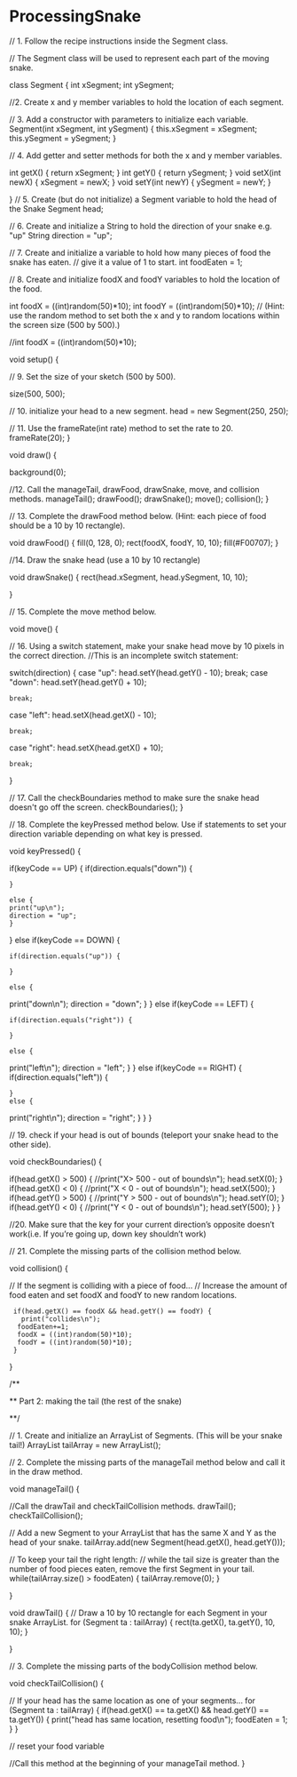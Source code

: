 # ProcessingSnake

// 1. Follow the recipe instructions inside the Segment class.

// The Segment class will be used to represent each part of the moving snake.
 
class Segment {
  int xSegment;
  int ySegment;

  //2. Create x and y member variables to hold the location of each segment.
 

  // 3. Add a constructor with parameters to initialize each variable.
Segment(int xSegment, int ySegment) {
  this.xSegment = xSegment;
  this.ySegment = ySegment;
}

  // 4. Add getter and setter methods for both the x and y member variables.
  
  int getX() {
    return xSegment;
  }
  int getY() {
    return ySegment;
}
void setX(int newX) {
  xSegment = newX;
}
void setY(int newY) {
  ySegment = newY;
}


}
// 5. Create (but do not initialize) a Segment variable to hold the head of the Snake
Segment head;

// 6. Create and initialize a String to hold the direction of your snake e.g. "up"
String direction = "up";


// 7. Create and initialize a variable to hold how many pieces of food the snake has eaten.
// give it a value of 1 to start.
int foodEaten = 1;



// 8. Create and initialize foodX and foodY variables to hold the location of the food.

int foodX = ((int)random(50)*10);
int foodY = ((int)random(50)*10);
// (Hint: use the random method to set both the x and y to random locations within the screen size (500 by 500).)

//int foodX = ((int)random(50)*10);



void setup() {

  // 9. Set the size of your sketch (500 by 500).

  size(500, 500);


  // 10. initialize your head to a new segment.
  head = new Segment(250, 250);



  // 11. Use the frameRate(int rate) method to set the rate to 20.
  frameRate(20);
}


void draw() {

  background(0);


  //12. Call the manageTail, drawFood, drawSnake, move, and collision methods.
  manageTail();
  drawFood();
  drawSnake();
  move();
  collision();
}


// 13. Complete the drawFood method below. (Hint: each piece of food should be a 10 by 10 rectangle).

void drawFood() {
  fill(0, 128, 0);
  rect(foodX, foodY, 10, 10);
  fill(#F00707);
}


//14. Draw the snake head (use a 10 by 10 rectangle)

void drawSnake() {
    rect(head.xSegment, head.ySegment, 10, 10);

}


// 15. Complete the move method below.

void move() {

  // 16. Using a switch statement, make your snake head move by 10 pixels in the correct direction.
  //This is an incomplete switch statement:
  
  switch(direction) {
  case "up":
    head.setY(head.getY() - 10);
    break;
  case "down":
    head.setY(head.getY() + 10);

    break;
  case "left":
   head.setX(head.getX() - 10);

    break;
  case "right":
   head.setX(head.getX() + 10);

    break;
  
  }

  // 17. Call the checkBoundaries method to make sure the snake head doesn't go off the screen.
  checkBoundaries();
}


// 18. Complete the keyPressed method below. Use if statements to set your direction variable depending on what key is pressed.

void keyPressed() {
  
  if(keyCode == UP) {
    if(direction.equals("down")) {
      
    }
    
    else {
    print("up\n");
    direction = "up";
    }
  }
  else if(keyCode == DOWN) {
    
    if(direction.equals("up")) {
      
    }
    
    else {
   print("down\n"); 
   direction = "down";
    }
  }
  else if(keyCode == LEFT) {
    
    if(direction.equals("right")) {
      
    }
    
    else {
   print("left\n"); 
   direction = "left";
    }
  }
  else if(keyCode == RIGHT) {
    if(direction.equals("left")) {
      
    }
    else {
   print("right\n"); 
   direction = "right";
    }
  }
}



// 19. check if your head is out of bounds (teleport your snake head to the other side).

void checkBoundaries() {
  
  if(head.getX() > 500) {
    //print("X> 500 - out of bounds\n");
    head.setX(0);
  }
  if(head.getX() < 0) {
    //print("X < 0 - out of bounds\n");
    head.setX(500);
  }
  if(head.getY() > 500) {
    //print("Y > 500 - out of bounds\n");
    head.setY(0);
  }
  if(head.getY() < 0) {
    //print("Y < 0 - out of bounds\n");
    head.setY(500);
  }
}



//20. Make sure that the key for your current direction’s opposite doesn’t work(i.e. If you’re going up, down key shouldn’t work)


// 21. Complete the missing parts of the collision method below.

void collision() {
  
  
  // If the segment is colliding with a piece of food...
     // Increase the amount of food eaten and set foodX and foodY to new random locations.
     
     if(head.getX() == foodX && head.getY() == foodY) {
       print("collides\n");
      foodEaten+=1; 
      foodX = ((int)random(50)*10);
      foodY = ((int)random(50)*10);
     }
}



/**
 
 ** Part 2: making the tail (the rest of the snake)
 
 **/

//  1. Create and initialize an ArrayList of Segments. (This will be your snake tail!)
ArrayList<Segment> tailArray = new ArrayList<Segment>();

// 2. Complete the missing parts of the manageTail method below and call it in the draw method.

void manageTail() {

  //Call the drawTail and checkTailCollision methods.
  drawTail();
  checkTailCollision();

  // Add a new Segment to your ArrayList that has the same X and Y as the head of your snake.
  tailArray.add(new Segment(head.getX(), head.getY()));

  // To keep your tail the right length:
  // while the tail size is greater than the number of food pieces eaten, remove the first Segment in your tail.
  while(tailArray.size() > foodEaten) {
   tailArray.remove(0); 
  }

}

void drawTail() {
    // Draw a 10 by 10 rectangle for each Segment in your snake ArrayList.
    for (Segment ta : tailArray) {
    rect(ta.getX(), ta.getY(), 10, 10);
}

}


// 3. Complete the missing parts of the bodyCollision method below.

void checkTailCollision() {

  // If your head has the same location as one of your segments...
   for (Segment ta : tailArray) {
    if(head.getX() == ta.getX() && head.getY() == ta.getY()) {
      print("head has same location, resetting food\n");
      foodEaten = 1;
  }
}

  

  // reset your food variable

  //Call this method at the beginning of your manageTail method.
}
